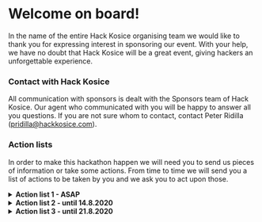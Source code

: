 # Welcome on board!

In the name of the entire Hack Kosice organising team we would like to thank you for expressing interest in sponsoring our event. With your help, we have no doubt that Hack Kosice will be a great event, giving hackers an unforgettable experience.

### Contact with Hack Kosice

All communication with sponsors is dealt with the Sponsors team of Hack Kosice. Our agent who communicated with you will be happy to answer all you questions. If you are not sure whom to contact, contact Peter Ridilla (<pridilla@hackkosice.com>).

### Action lists

In order to make this hackathon happen we will need you to send us pieces of information or take some actions. From time to time we will send you a list of actions to be taken by you and we ask you to act upon those.

<details>
<summary><strong>Action list 1 - ASAP</strong></summary>
<p></p>

Below are some items we expect from you within one week of us sending the contract draft

1.  Please send us your company’s logo, preferably in a vector format (will be used by the marketing team)
2.  Send us your company’s name you want to use and a short description (5-6 sentences, will be used by the marketing team)
3.  Send us contact information to your contact person
4.  The following items are needed for the contract only, so you can include them in the draft you send back and do not have to send them separately

    * Send us your company’s seat (location of the headquarters)
    * Send us your company’s identification number (IČO for Slovak companies)
</details>

<details>
<summary><strong>Action list 2 - until 14.8.2020</strong></summary>
<p></p>

We want to start working with you on these things as soon as we sign the contract with you:

1.  Clarify the name and description of your challenge, or decide not to have your own challenge and prize (gold and platinum)
2.  Clarify the name and description of your workshop (gold and platinum)
3.  Prepare to demonstrate the content of your workshop (5-10 min) – either send us a presentation or materials you wish to use (gold and platinum)
4.  Clarify the name and description of your Hack Game (silver)
5.  Send us the list of API/Hardware you intend to bring
6.  Send us the list of branded items you are planning to bring and prepare the materials
7.  Send us the PDF or PowerPoint slides of your stage presentation (gold and platinum)
8.  Send us the prizes that you are planning to give if you decided to own a challenge and present the criteria of judging (gold and platinum)
9.  Send us your stand plan, demonstrate your special activity and decide when you want to build the stand (can come a day before hackathon and leave a day after)
10.  Decide on the number of mentors and recruiters you send, give us their names, contact information, area of expertise (if mentor) and dietary requirements through this form: https://goo.gl/GifMBN
11.  Let us know about any other requirements you have 🙂
</details>

<details>
<summary><strong>Action list 3 - until 21.8.2020</strong></summary>
<p></p>

1.  Send us branded items
2.  Send us prizes (or bring it to HK20 – let us know if you will do so)
3.  Send us API codes/Hardware/Coupons (or bring it to HK20 – let us know if you will do so)
</details>
